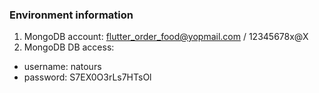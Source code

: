 ### Environment information

1. MongoDB account: flutter_order_food@yopmail.com / 12345678x@X
2. MongoDB DB access:

- username: natours
- password: S7EX0O3rLs7HTsOl
